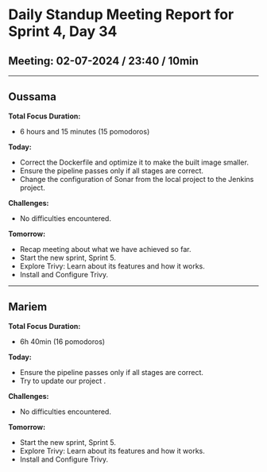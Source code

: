 # Daily Standup Meeting Report for Sprint 4, Day 34

## Meeting: 02-07-2024 / 23:40 / 10min

---

## Oussama

**Total Focus Duration:**

- 6 hours and 15 minutes (15 pomodoros)

**Today:**

- Correct the Dockerfile and optimize it to make the built image smaller.
- Ensure the pipeline passes only if all stages are correct.
- Change the configuration of Sonar from the local project to the Jenkins project.

**Challenges:**

- No difficulties encountered.

**Tomorrow:**

- Recap meeting about what we have achieved so far.
- Start the new sprint, Sprint 5.
- Explore Trivy: Learn about its features and how it works.
- Install and Configure Trivy.

---

## Mariem

**Total Focus Duration:**

- 6h 40min (16 pomodoros)

**Today:**

- Ensure the pipeline passes only if all stages are correct.
- Try to update our project .

**Challenges:**

- No difficulties encountered.

**Tomorrow:**

- Start the new sprint, Sprint 5.
- Explore Trivy: Learn about its features and how it works.
- Install and Configure Trivy.
